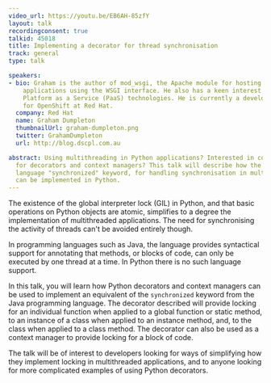 ```yaml
---
video_url: https://youtu.be/EB6AH-85zfY
layout: talk
recordingconsent: true
talkid: 45018
title: Implementing a decorator for thread synchronisation
track: general
type: talk

speakers:
- bio: Graham is the author of mod_wsgi, the Apache module for hosting of Python web
    applications using the WSGI interface. He also has a keen interest in Docker and
    Platform as a Service (PaaS) technologies. He is currently a developer advocate
    for OpenShift at Red Hat.
  company: Red Hat
  name: Graham Dumpleton
  thumbnailUrl: graham-dumpleton.png
  twitter: GrahamDumpleton
  url: http://blog.dscpl.com.au

abstract: Using multithreading in Python applications? Interested in complex use cases
  for decorators and context managers? This talk will describe how the Java programming
  language "synchronized" keyword, for handling synchronisation in multithread applications,
  can be implemented in Python.
---
```

The existence of the global interpreter lock (GIL) in Python, and that basic operations on Python objects are atomic, simplifies to a degree the implementation of multithreaded applications. The need for synchronising the activity of threads can't be avoided entirely though.

In programming languages such as Java, the language provides syntactical support for annotating that methods, or blocks of code, can only be executed by one thread at a time. In Python there is no such language support.

In this talk, you will learn how Python decorators and context managers can be used to implement an equivalent of the ``synchronized`` keyword from the Java programming language. The decorator described will provide locking for an individual function when applied to a global function or static method, to an instance of a class when applied to an instance method, and, to the class when applied to a class method. The decorator can also be used as a context manager to provide locking for a block of code.

The talk will be of interest to developers looking for ways of simplifying how they implement locking in multithreaded applications, and to anyone looking for more complicated examples of using Python decorators.
